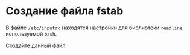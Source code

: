 # Создание файла fstab

В файле ``/etc/inputrc`` находятся настройки для библиотеки `readline`, используемой `bash`.

Создайте данный файл:

<common-script :name="'etc-inputrc'"></common-script>

<script>
	new Vue({ el: '#main' })
</script> 
